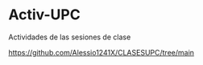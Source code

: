 # Activ-UPC
Actividades de las sesiones de clase

https://github.com/Alessio1241X/CLASESUPC/tree/main
